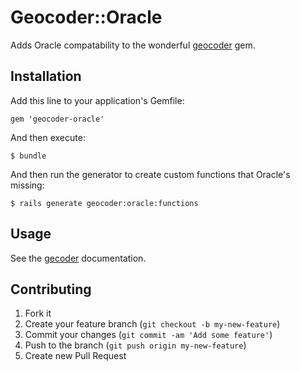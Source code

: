 # Geocoder::Oracle

Adds Oracle compatability to the wonderful [geocoder](http://www.rubygeocoder.com) gem.

## Installation

Add this line to your application's Gemfile:

    gem 'geocoder-oracle'

And then execute:

    $ bundle

And then run the generator to create custom functions that Oracle's missing:

    $ rails generate geocoder:oracle:functions

## Usage

See the [gecoder](http://rubygeocoder.com) documentation.

## Contributing

1. Fork it
2. Create your feature branch (`git checkout -b my-new-feature`)
3. Commit your changes (`git commit -am 'Add some feature'`)
4. Push to the branch (`git push origin my-new-feature`)
5. Create new Pull Request